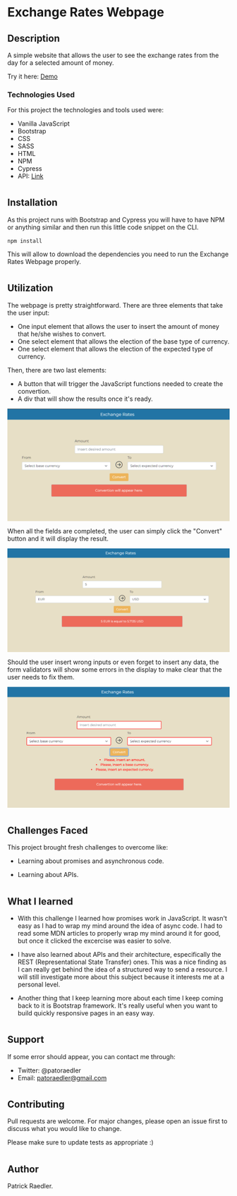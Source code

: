 # Exchange Rates Webpage

## Description

A simple website that allows the user to see the exchange rates from the day for a selected amount of money.

Try it here: <a href="https://readpato.github.io/exchange-rates-webpage/">Demo</a>

### Technologies Used

For this project the technologies and tools used were:

- Vanilla JavaScript
- Bootstrap
- CSS
- SASS
- HTML
- NPM
- Cypress
- API: <a href="https://www.exchangerate-api.com/">Link</a>

#

## Installation

As this project runs with Bootstrap and Cypress you will have to have NPM or anything similar and then run this little code snippet on the CLI.

```
npm install
```

This will allow to download the dependencies you need to run the Exchange Rates Webpage properly.

#

## Utilization

The webpage is pretty straightforward. There are three elements that take the user input:

- One input element that allows the user to insert the amount of money that he/she wishes to convert.
- One select element that allows the election of the base type of currency.
- One select element that allows the election of the expected type of currency.

Then, there are two last elements:

- A button that will trigger the JavaScript functions needed to create the convertion.
- A div that will show the results once it's ready.

<img  src="https://github.com/Readpato/exchange-rates-webpage/blob/main/readme-images/exchange-rates-page-img-1.PNG" align="center">

When all the fields are completed, the user can simply click the "Convert" button and it will display the result.

<img  src="https://github.com/Readpato/exchange-rates-webpage/blob/main/readme-images/exchange-rates-page-img-2.PNG" align="center">

Should the user insert wrong inputs or even forget to insert any data, the form validators will show some errors in the display to make clear that the user needs to fix them.

<img src="https://github.com/Readpato/exchange-rates-webpage/blob/gh-pages/readme-images/exchange-rates-page-img-3.PNG" align="center">

#

## Challenges Faced

This project brought fresh challenges to overcome like:

- Learning about promises and asynchronous code.

- Learning about APIs.

#

## What I learned

- With this challenge I learned how promises work in JavaScript. It wasn't easy as I had to wrap my mind around the idea of async code. I had to read some MDN articles to properly wrap my mind around it for good, but once it clicked the excercise was easier to solve.

- I have also learned about APIs and their architecture, especifically the REST (Representational State Transfer) ones. This was a nice finding as I can really get behind the idea of a structured way to send a resource. I will still investigate more about this subject because it interests me at a personal level.

- Another thing that I keep learning more about each time I keep coming back to it is Bootstrap framework. It's really useful when you want to build quickly responsive pages in an easy way.

#

## Support

If some error should appear, you can contact me through:

- Twitter: @patoraedler
- Email: patoraedler@gmail.com

#

## Contributing

Pull requests are welcome. For major changes, please open an issue first to discuss what you would like to change.

Please make sure to update tests as appropriate :)

#

## Author

Patrick Raedler.

#

